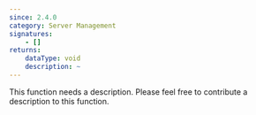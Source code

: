 ```yaml
---
since: 2.4.0
category: Server Management
signatures:
    - []
returns:
    dataType: void
    description: ~
---
```


This function needs a description. Please feel free to contribute a description to this function.
